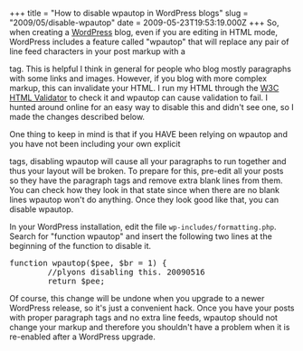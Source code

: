 +++
title = "How to disable wpautop in WordPress blogs"
slug = "2009/05/disable-wpautop"
date = 2009-05-23T19:53:19.000Z
+++
So, when creating a [WordPress](http://wordpress.org) blog, even if you are editing in HTML mode, WordPress includes a feature called "wpautop" that will replace any pair of line feed characters in your post markup with a <p> tag. This is helpful I think in general for people who blog mostly paragraphs with some links and images. However, if you blog with more complex markup, this can invalidate your HTML. I run my HTML through the [W3C HTML Validator](http://validator.w3.org) to check it and wpautop can cause validation to fail. I hunted around online for an easy way to disable this and didn't see one, so I made the changes described below.

One thing to keep in mind is that if you HAVE been relying on wpautop and you have not been including your own explicit <p> tags, disabling wpautop will cause all your paragraphs to run together and thus your layout will be broken. To prepare for this, pre-edit all your posts so they have the paragraph tags and remove extra blank lines from them. You can check how they look in that state since when there are no blank lines wpautop won't do anything. Once they look good like that, you can disable wpautop.

In your WordPress installation, edit the file `wp-includes/formatting.php`. Search for "function wpautop" and insert the following two lines at the beginning of the function to disable it.

<div class="code">

<pre>function wpautop($pee, $br = 1) {
        //plyons disabling this. 20090516
        return $pee;
</pre>

</div>

Of course, this change will be undone when you upgrade to a newer WordPress release, so it's just a convenient hack. Once you have your posts with proper paragraph tags and no extra line feeds, wpautop should not change your markup and therefore you shouldn't have a problem when it is re-enabled after a WordPress upgrade.